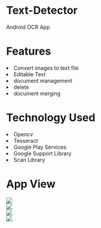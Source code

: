 # Text-Detector
Android OCR App

# Features
<li>
Convert images to text file
</li>
<li>
Editable Text
</li>
<li>
document management
</li>
<li>
delete
</li>
<li>
document merging
</li>

# Technology Used
<li>
Opencv
</li>
<li>
Tesseract
</li>
<li>
Google Play Services
</li>
<li>
Google Support Library
</li>
<li>
Scan Library
</li>

# App View
 <img src="Text-Detector/screenshot/1openingScreen.png"/></br>
 <img src="Text-Detector/screenshot/3manualCropScreen.png"/></br>
 <img src="Text-Detector/screenshot/5AfterTextExtraction.png"/></br>
 <img src="Text-Detector/screenshot/6SavingFileWithSpecificName.png"/></br>
 
